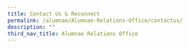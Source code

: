 ```yaml
---
title: Contact Us & Reconnect
permalink: /alumnae/Alumnae-Relations-Office/contactus/
description: ""
third_nav_title: Alumnae Relations Office
---
```

